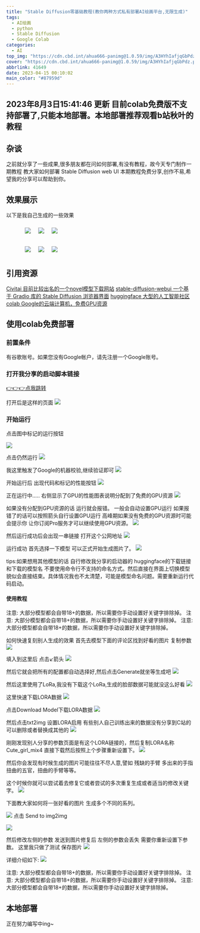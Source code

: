 ```yaml
---
title: "Stable Diffusion零基础教程(教你两种方式私有部署AI绘画平台,无限生成)"
tags:
  - AI绘画
  - python
  - Stable Diffusion
  - Google Colab
categories:
  - AI
top_img: "https://cdn.cbd.int/ahua666-panimg@1.0.59/img/A3HYhIafjqGbPdz.png"
cover: "https://cdn.cbd.int/ahua666-panimg@1.0.59/img/A3HYhIafjqGbPdz.png"
abbrlink: 41649
date: 2023-04-15 00:10:02
main_color: "#87959d"
---
```


## 2023年8月3日15:41:46 更新  目前colab免费版不支持部署了,只能本地部署。本地部署推荐观看b站秋叶的教程

## 杂谈

之前就分享了一些成果,很多朋友都在问如何部署,有没有教程，故今天专门制作一期教程 教大家如何部署 Stable Diffusion web UI
本期教程免费分享,创作不易,希望我的分享可以帮助到你。

## 效果展示

以下是我自己生成的一些效果

<figure style="display: flex;">
    <img style="margin: 10px;" src="https://cdn.cbd.int/ahua666-panimg@1.0.59/img/A3HYhIafjqGbPdz.png">
    <img style="margin: 10px;" src="https://cdn.cbd.int/ahua666-panimg@1.0.59/img/sBXpNmuObVcJ17t.png">
    <img style="margin: 10px;" src="https://cdn.cbd.int/ahua666-panimg@1.0.59/img/rwMNGy1Fx3C2hI7.png">
</figure>

<figure style="display: flex;">
    <img style="margin: 10px;" src="https://cdn.cbd.int/ahua666-panimg@1.0.59/img/XsCYaK8zeyVqDQR.png">
    <img style="margin: 10px;" src="https://cdn.cbd.int/ahua666-panimg@1.0.59/img/7efqXBzc6oWSDhv.png">
    <img style="margin: 10px;" src="https://cdn.cbd.int/ahua666-panimg@1.0.59/img/P6FpLrac91kB8QZ.png">
</figure>

## 引用资源
[Civitai  目前比较出名的一个novel模型下载网站](https://civitai.com/)
[stable-diffusion-webui  一个基于 Gradio 库的 Stable Diffusion 浏览器界面](https://github.com/AUTOMATIC1111/stable-diffusion-webui)
[huggingface  大型的人工智能社区](https://huggingface.co/)
[colab  Google的云端计算机，免费GPU资源](https://colab.research.google.com/)

## 使用colab免费部署

### 前置条件

有谷歌账号。如果您没有Google帐户，请先注册一个Google账号。

### 打开我分享的启动脚本链接

[👉👉👉点我跳转](https://colab.research.google.com/drive/15yNkEd5bywFeCoYu9XQkNDjDBFs79K6D?usp=sharing)

打开后是这样的页面
![](https://cdn.cbd.int/ahua666-panimg@1.0.59/img/UolCJEAOr7NMiZQ.png)

### 开始运行

点击图中标记的运行按钮

![](https://cdn.cbd.int/ahua666-panimg@1.0.59/img/oKcAbh9Wv7DmGiZ.png)

点击仍然运行
![](https://cdn.cbd.int/ahua666-panimg@1.0.59/img/OPAfBS8VRW3Ztyx.png)

我这里触发了Google的机器校验,继续验证即可
![](https://cdn.cbd.int/ahua666-panimg@1.0.59/img/dHxBN4seXnpVg68.png)

开始运行后 出现代码和标记的性能按钮
![](https://cdn.cbd.int/ahua666-panimg@1.0.59/img/pVAjJ7RTW1H3Pmk.png)

正在运行中..... 右侧显示了GPU的性能图表说明分配到了免费的GPU资源
![](https://cdn.cbd.int/ahua666-panimg@1.0.59/img/Wo27h9x8pHBPIvV.png)

如果没有分配到GPU资源的话 运行就会报错。
一般会自动设置GPU运行 如果报错了的话可以按照箭头自行设置GPU运行 高峰期如果没有免费的GPU资源时可能会提示你 让你订阅Pro服务才可以继续使用GPU资源。
![](https://cdn.cbd.int/ahua666-panimg@1.0.59/img/nONwZ2tF6BGuLpD.png)

然后运行成功后会出现一串链接 打开这个公网地址
![](https://cdn.cbd.int/ahua666-panimg@1.0.59/img/78IFQKDYl2weiug.png)


运行成功 首先选择一下模型 可以正式开始生成图片了。
![](https://cdn.cbd.int/ahua666-panimg@1.0.59/img/NUjgG94Z6OiabAW.png)

tips:如果想用其他模型的话 自行修改我分享的启动器的 huggingface的下载链接和下载的模型名 不要使用命令行不支持的命名方式。然后直接在界面上切换模型貌似会直接结束。具体情况我也不太清楚，可能是模型命名问题。需要重新运行代码启动。

#### 使用教程

注意: 大部分模型都会自带18+的数据，所以需要你手动设置好关键字排除掉。
注意: 大部分模型都会自带18+的数据，所以需要你手动设置好关键字排除掉。
注意: 大部分模型都会自带18+的数据，所以需要你手动设置好关键字排除掉。



如何快速复刻别人生成的效果
首先去模型下面的评论区找到好看的图片
复制参数
![](https://cdn.cbd.int/ahua666-panimg@1.0.59/img/NsbJp32GYgtEm68.png)

填入到这里后 点击↙箭头
![](https://cdn.cbd.int/ahua666-panimg@1.0.59/img/G7BbVeQi2jCROkl.png)

然后它就会把所有的配置都自动选择好,然后点击Generate就坐等生成吧
![](https://cdn.cbd.int/ahua666-panimg@1.0.59/img/KtxwLIcBHU78rdm.png)

然后这里使用了LoRa,我没有下载这个LoRa,生成的脸部数据可能就没这么好看 
![](https://cdn.cbd.int/ahua666-panimg@1.0.59/img/tcjrVmoDwLeSJQK.png)

这里快速下载LORA数据
![](https://cdn.cbd.int/ahua666-panimg@1.0.59/img/DNPzdtZsYpM8x7H.png)

点击Download Model下载LORA数据
![](https://cdn.cbd.int/ahua666-panimg@1.0.59/img/drSOBLlJc16YEiA.png)

然后点击txt2img 设置LORA启用 有些别人自己训练出来的数据没有分享到C站的可以删除或者替换成其他的
![](https://cdn.cbd.int/ahua666-panimg@1.0.59/img/Kr4ZEiMhTLoqUzb.png)

刚刚发现别人分享的参数页面是有这个LORA链接的，然后复制LORA名称Cute_girl_mix4 直接下载然后按照上个步骤重新设置下。
![](https://cdn.cbd.int/ahua666-panimg@1.0.59/img/2oaO1HCBujvkegY.png)


然后你会发现有时候生成的图片可能往往不尽人意,譬如 残缺的手臂 多出来的手指 扭曲的五官，扭曲的手臂等等。

这个时候你就可以尝试着去修复它或者尝试的多次重复生成或者适当的修改关键字。
![](https://cdn.cbd.int/ahua666-panimg@1.0.59/img/M5vGJR8UyAWIox3.png)

下面教大家如何将一张好看的图片 生成多个不同的系列。

![](https://cdn.cbd.int/ahua666-panimg@1.0.59/img/E3e1DGy5OaAJkUT.png)
点击 Send to img2img

![](https://cdn.cbd.int/ahua666-panimg@1.0.59/img/7rbPXNysJpVKcei.png)

然后修改左侧的参数 发送到图片修复后 左侧的参数会丢失 需要你重新设置下参数。
这里我只做了测试
保存图片 
![](https://cdn.cbd.int/ahua666-panimg@1.0.59/img/wHpNiV1QojmY9Lt.png)

详细介绍如下:
![](https://cdn.cbd.int/ahua666-panimg@1.0.59/img/3ezMUYyW6nsBcJ2.png)


注意: 大部分模型都会自带18+的数据，所以需要你手动设置好关键字排除掉。
注意: 大部分模型都会自带18+的数据，所以需要你手动设置好关键字排除掉。
注意: 大部分模型都会自带18+的数据，所以需要你手动设置好关键字排除掉。

## 本地部署

正在努力编写中ing~
